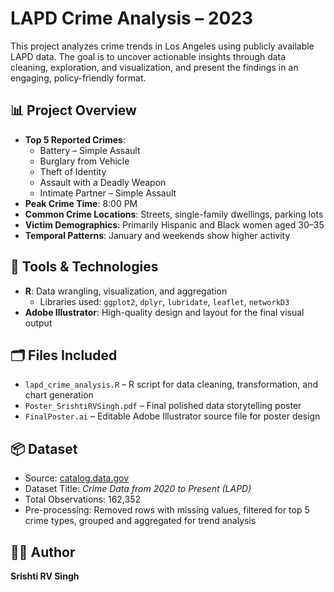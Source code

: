 # LAPD Crime Analysis – 2023

This project analyzes crime trends in Los Angeles using publicly available LAPD data. The goal is to uncover actionable insights through data cleaning, exploration, and visualization, and present the findings in an engaging, policy-friendly format.

## 📊 Project Overview

- **Top 5 Reported Crimes**:
  - Battery – Simple Assault
  - Burglary from Vehicle
  - Theft of Identity
  - Assault with a Deadly Weapon
  - Intimate Partner – Simple Assault
- **Peak Crime Time**: 8:00 PM
- **Common Crime Locations**: Streets, single-family dwellings, parking lots
- **Victim Demographics**: Primarily Hispanic and Black women aged 30–35
- **Temporal Patterns**: January and weekends show higher activity

## 🧰 Tools & Technologies

- **R**: Data wrangling, visualization, and aggregation
  - Libraries used: `ggplot2`, `dplyr`, `lubridate`, `leaflet`, `networkD3`
- **Adobe Illustrator**: High-quality design and layout for the final visual output

## 🗂 Files Included

- `lapd_crime_analysis.R` – R script for data cleaning, transformation, and chart generation
- `Poster_SrishtiRVSingh.pdf` – Final polished data storytelling poster
- `FinalPoster.ai` – Editable Adobe Illustrator source file for poster design

## 📦 Dataset

- Source: [catalog.data.gov](https://catalog.data.gov/)
- Dataset Title: *Crime Data from 2020 to Present (LAPD)*
- Total Observations: 162,352
- Pre-processing: Removed rows with missing values, filtered for top 5 crime types, grouped and aggregated for trend analysis

## 🧑‍💼 Author

**Srishti RV Singh**  
